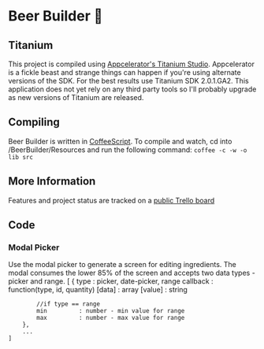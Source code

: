 # Beer Builder :beer:

## Titanium
This project is compiled using [Appcelerator's Titanium Studio](http://www.appcelerator.com/). Appcelerator is a fickle beast and strange things can happen if you're using alternate versions of the SDK. For the best results use Titanium SDK 2.0.1.GA2. This application does not yet rely on any third party tools so I'll probably upgrade as new versions of Titanium are released.

## Compiling 
Beer Builder is written in [CoffeeScript](http://coffeescript.org). To compile and watch, cd into /BeerBuilder/Resources and run the following command: `coffee -c -w -o lib src`

## More Information
Features and project status are tracked on a [public Trello board](https://trello.com/board/beer-builder/4fb469d6250c221b0bb71b10)

## Code

### Modal Picker
Use the modal picker to generate a screen for editing ingredients. The modal consumes the lower 85% of the screen and accepts two data types - picker and range.
	[
		{
			type 		: picker, date-picker, range
			callback 	: function(type, id, quantity)
			[data] 		: array
			[value] 	: string

			//if type == range
			min			: number - min value for range
			max			: number - max value for range
		},
		...
	]